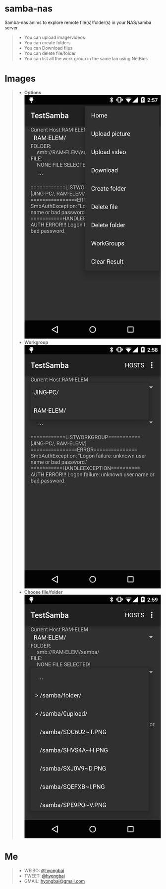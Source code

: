 samba-nas
===

Samba-nas anims to explore remote file(s)/folder(s) in your NAS/samba server.

> - You can upload image/videos
> - You can create folders
> - You can Download files
> - You can delete file/folder
> - You can list all the work group in the same lan using NetBios


# Images

> - **Options**
>  ![image](images/options.png)
> - **Workgroup** 
>  ![image](images/choose-workgroup.png)
> - **Choose file/folder**
>  ![image](images/choose-file-folder.png)


# Me

> - WEIBO: [@hyongbai](http://weibo/hyongbai)
> - TWEET: [@hyongbai](http://twitter.com/hyongbai)
> - GMAIL: [hyongbai@gmail.com](mailto://hyongbai@gmail.com)
